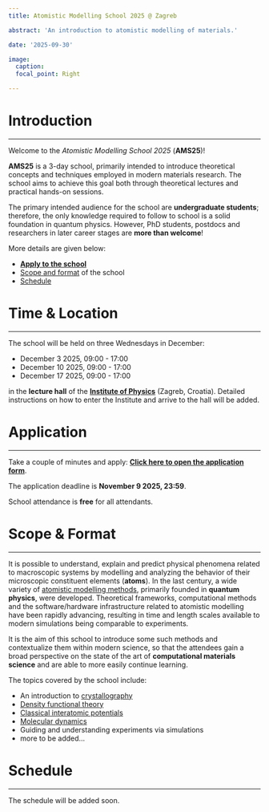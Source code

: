 ```yaml
---
title: Atomistic Modelling School 2025 @ Zagreb

abstract: 'An introduction to atomistic modelling of materials.'

date: '2025-09-30'

image:
  caption: 
  focal_point: Right

---
```


# Introduction
---

Welcome to the _Atomistic Modelling School 2025_ (**AMS25**)!

**AMS25** is a 3-day school, primarily intended to introduce theoretical concepts
and techniques employed in modern materials research.
The school aims to achieve this goal both through theoretical
lectures and practical hands-on sessions.

The primary intended audience for the school are **undergraduate students**; therefore, the only knowledge required to follow to school is a solid foundation in quantum physics. However, PhD students, postdocs and researchers in later career stages are **more than welcome**!

More details are given below:

- [**Apply to the school**](#application)
- [Scope and format](#scope--format) of the school
- [Schedule](#schedule)


# Time & Location
---

The school will be held on three Wednesdays in December:

- December 3 2025, 09:00 - 17:00
- December 10 2025, 09:00 - 17:00
- December 17 2025, 09:00 - 17:00

in the **lecture hall** of the [**Institute of Physics**](https://maps.app.goo.gl/SigjffQmq9kXdW2n9) (Zagreb, Croatia). Detailed instructions on how to enter the Institute and arrive to the hall will be added.

# Application
---

Take a couple of minutes and apply: [**Click here to open the application form**](https://forms.gle/zzKY9goW9B85c6m78).

The application deadline is **November 9 2025, 23:59**.

School attendance is **free** for all attendants.

# Scope & Format
---

It is possible to understand, explain and predict physical phenomena
related to macroscopic systems by modelling and analyzing
the behavior of their microscopic constituent elements (**atoms**).
In the last century, a wide variety of [atomistic modelling methods](https://en.wikipedia.org/wiki/Computational_materials_science#Comparison_of_methods),
primarily founded in **quantum physics**, were developed.
Theoretical frameworks, computational methods and the software/hardware infrastructure
related to atomistic modelling have been rapidly advancing,
resulting in time and length scales available to modern simulations
being comparable to experiments.

It is the aim of this school to introduce some such methods
and contextualize them within modern science, so that the
attendees gain a broad perspective on the state of the art
of **computational materials science** and are able to
more easily continue learning.

The topics covered by the school include:

- An introduction to [crystallography](https://en.wikipedia.org/wiki/Crystal_structure)
- [Density functional theory](https://en.wikipedia.org/wiki/Density_functional_theory)
- [Classical interatomic potentials](https://en.wikipedia.org/wiki/Interatomic_potential)
- [Molecular dynamics](https://en.wikipedia.org/wiki/Molecular_dynamics)
- Guiding and understanding experiments via simulations
- more to be added...

# Schedule
---
The schedule will be added soon.
